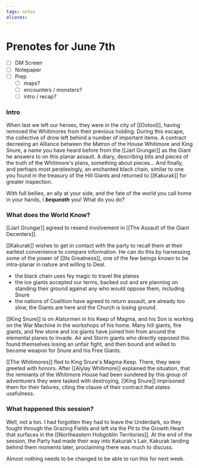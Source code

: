```yaml
---
tags: notes
aliases:
---
```


# Prenotes for June 7th
- [ ] DM Screen
- [ ] Notepaper
- [ ] Prep
	- [ ] maps?
	- [ ] encounters / monsters?
	- [ ] intro / recap?

### Intro

When last we left our heroes, they were in the city of [[Ootool]], having removed the Whitimores from their previous holding. During this escape, the collective of drow left behind a number of important items. A contract decreeing an Alliance between the Matron of the House Whitimore and King Snure, a name you have heard before from the [[Jarl Grungar]] as the Giant he answers to on this planar assault. A diary, describing bits and pieces of the truth of the Whitimore's plans, something about pieces... And finally, and perhaps most perplexingly, an enchanted black chain, similar to one you found in the treasury of the Hill Giants and returned to [[Kakurak]] for greater inspection.

With full bellies, an ally at your side, and the fate of the world you call home in your hands, I ***bequeath*** you! What do you do?

### What does the World Know?
[[Jarl Grungar]] agreed to resend involvement in [[The Assault of the Giant Decenters]].

[[Kakurak]] wishes to get in contact with the party to recall them at their earliest convenience to compare information. He can do this by harnessing some of the power of [[Its Greatness]], one of the few beings known to be intra-planar in nature and willing to Deal.

- the black chain uses fey magic to travel the planes
- the ice giants accepted our terms, backed out and are planning on standing their ground against any who would oppose them, including Snure
- the nations of Coalition have agreed to return assault, are already too slow, the Giants are here and the Church is losing ground.

[[King Snure]] is on Alaturmen in his Keep of Magma, and his Son is working on the War Machine in the workshops of his home. Many hill giants, fire giants, and few stone and ice giants have joined him from around the elemental planes to invade. Air and Storm giants who directly opposed this found themselves losing an unfair fight, and then bound and willed to become weapon for Snure and his Free Giants.

[[The Whitimores]] fled to King Snure's Magma Keep. There, they were greeted with honors. After [[Alylay Whitimore]] explained the situation, that the remnants of the Whitimore House had been sundered by this group of adventurers they were tasked with destroying, [[King Snure]] imprisoned them for their failures, citing the clause of their contract that states usefulness.

### What happened this session?
Well, not a ton. I had forgotten they had to leave the Underdark, so they fought through the Grazing Fields and left via the Pit to the Growth Heart that surfaces in the [[Northeastern Hobgoblin Territories]]. At the end of the session, the Party had made their way into Kakurak's Lair, Kakurak landing behind them moments later, proclaiming there was much to discuss.

Almost nothing needs to be changed to be able to run this for next week.